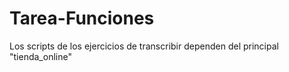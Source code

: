 # Tarea-Funciones
Los scripts de los ejercicios de transcribir dependen del principal "tienda_online" 
